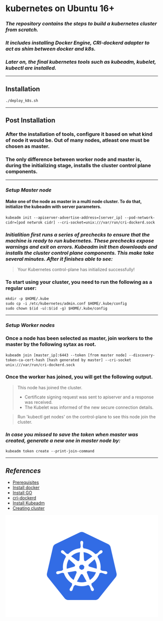 # __kubernetes on Ubuntu 16+__
### _The repository contains the steps to build a kubernetes cluster from scratch._
### _It includes installing Docker Engine, CRI-dockerd adapter to act as shim between docker and k8s._
### _Later on, the final kubernetes tools such as kubeadm, kubelet, kubectl are installed._

---
## __Installation__

```bash
./deploy_k8s.sh
```

---

## __Post Installation__

### After the installation of tools, configure it based on what kind of node it would be. Out of many nodes, atleast one must be chosen as master.
### The only difference between worker node and master is, during the initializing stage, installs the cluster control plane components.
---
### ***Setup Master node***

#### Make one of the node as master in a multi node cluster. To do that, initialize the kubeadm with server parameters.

```
kubeadm init --apiserver-advertise-address=[server_ip] --pod-network-cidr=[pod netwrok cidr] --cri-socket=unix:///var/run/cri-dockerd.sock
```

### _Initialition first runs a series of prechecks to ensure that the machine is ready to run kubernetes. These prechecks expose warnings and exit on errors. Kubeadm init then downloads and installs the cluster control plane components. This make take several minutes. After it finishes able to see:_

>  Your Kubernetes control-plane has initialized successfully!

### To start using your cluster, you need to run the following as a regular user:

```
mkdir -p $HOME/.kube
sudo cp -i /etc/kubernetes/admin.conf $HOME/.kube/config
sudo chown $(id -u):$(id -g) $HOME/.kube/config
```

---
### ***Setup Worker nodes***

### Once a node has been selected as master, join workers to the master by the following sytax as root.

```
kubeadm join [master_ip]:6443 --token [from master node] --discovery-token-ca-cert-hash [hash generated by master] --cri-socket unix:///var/run/cri-dockerd.sock
```

### Once the worker has joined, you will get the following output.
> This node has joined the cluster.
> * Certificate signing request was sent to apiserver and a response was received.
> * The Kubelet was informed of the new secure connection details.

> Run 'kubectl get nodes' on the control-plane to see this node join the cluster.

### _In case you missed to save the token when master was created, generate a new one in master node by:_
```
kubeadm token create --print-join-command
```

---

## _References_

- [Prerequisites](https://kubernetes.io/docs/setup/production-environment/container-runtimes/)
- [Install docker](https://docs.docker.com/engine/install/ubuntu/)
- [Install GO](https://go.dev/doc/install)
- [cri-dockerd](https://github.com/Mirantis/cri-dockerd)
- [Install Kubeadm](https://kubernetes.io/docs/setup/production-environment/tools/kubeadm/install-kubeadm/#check-required-ports)
- [Creating cluster](https://kubernetes.io/docs/setup/production-environment/tools/kubeadm/create-cluster-kubeadm/)

![Kubernetes logo](./ks.png "k8s")